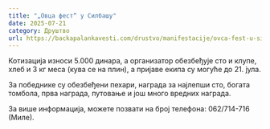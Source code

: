 ```yaml
---
title: "„Овца фест“ у Силбашу"
date: 2025-07-21
category: Друштво
url: https://backapalankavesti.com/drustvo/manifestacije/ovca-fest-u-silbasu/
---
```


Котизација износи 5.000 динара, а организатор обезбеђује сто и клупе, хлеб и 3 кг меса (кува се на плин), а пријаве екипа су могуће до 21. јула.

За победнике су обезбеђени пехари, награда за најлепши сто, богата томбола, прва награда, путовање и још много вредних награда.

За више информација, можете позвати на број телефона: 062/714-716 (Миле).

